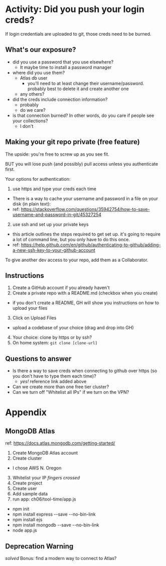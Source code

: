 # Activity: Did you push your login creds?
If login credentials are uploaded to git, those creds need to be burned. 

## What's our exposure?
- did you use a password that you use elsewhere?
  - It maybe time to install a password manager
- where did you use them?
  - Atlas db user
    - you'll need to at least change their username/password. probably best to delete it and create another one
  - any others?
- did the creds include connection information?
  - probably
  - do we care?
- is that connection burned? In other words, do you care if people see your collections?
  - I don't

## Making your git repo private (free feature)
The upside: you're free to screw up as you see fit.

BUT you will lose push (and possibly) pull access unless you authenticate first. 

Your options for authentication:

1. use https and type your creds each time
  - There is a way to cache your username and password in a file on your disk (in plain text):
  - ref: https://stackoverflow.com/questions/35942754/how-to-save-username-and-password-in-git/45327254
2. use ssh and set up your private keys
  - this article outlines the steps required to get set up. it's going to require a lot of command line, but you only have to do this once.
  - ref: https://help.github.com/en/github/authenticating-to-github/adding-a-new-ssh-key-to-your-github-account

To give another dev access to your repo, add them as a Collaborator.

## Instructions
1. Create a GitHub account if you already haven't
2. Create a private repo with a README.md (checkbox when you create)
  - if you don't create a README, GH will show you instructions on how to upload your files
3. Click on Upload Files
  - upload a codebase of your choice (drag and drop into GH)
4. Your choice: clone by https or by ssh? 
5. On home system: `git clone [clone-url]`

## Questions to answer
- Is there a way to save creds when connecting to github over https (so you don't have to type them each time)?
  - *yes!* reference link added above
- Can we create more than one free tier cluster?
- Can we turn off "Whitelist all IPs" if we turn on the VPN?

# Appendix
## MongoDB Atlas
ref: https://docs.atlas.mongodb.com/getting-started/

1. Create MongoDB Atlas account
2. Create cluster
  - I chose AWS N. Oregon
3. Whitelist your IP *fingers crossed*
4. Create project
5. Create user
6. Add sample data
7. run app: ch06/tool-time/app.js
  - npm init
  - npm install express --save --no-bin-link
  - npm install ejs
  - npm install mongodb --save --no-bin-link
  - node app.js

## Deprecation Warning
*solved*
Bonus: find a modern way to connect to Atlas?